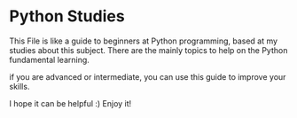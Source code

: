# Python Studies 
This File is like a guide to beginners at Python programming, based at my studies about this subject. 
There are the mainly topics to help on the Python fundamental learning. 

if you are advanced or intermediate, you can use this guide to improve your skills. 

I hope it can be helpful :)
Enjoy it!